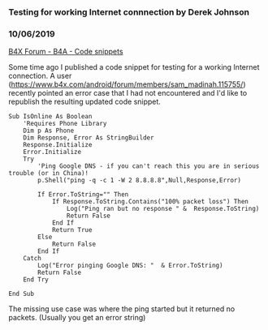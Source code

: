 ### Testing for working Internet connnection by Derek Johnson
### 10/06/2019
[B4X Forum - B4A - Code snippets](https://www.b4x.com/android/forum/threads/110233/)

Some time ago I published a code snippet for testing for a working Internet connection. A user (<https://www.b4x.com/android/forum/members/sam_madinah.115755/>) recently pointed an error case that I had not encountered and I'd like to republish the resulting updated code snippet.  
  

```B4X
Sub IsOnline As Boolean  
    'Requires Phone Library  
    Dim p As Phone  
    Dim Response, Error As StringBuilder  
    Response.Initialize  
    Error.Initialize  
    Try  
        'Ping Google DNS - if you can't reach this you are in serious trouble (or in China)!  
        p.Shell("ping -q -c 1 -W 2 8.8.8.8",Null,Response,Error)  
          
        If Error.ToString="" Then  
            If Response.ToString.Contains("100% packet loss") Then  
                Log("Ping ran but no response " &  Response.ToString)  
                Return False  
            End If  
            Return True  
        Else  
            Return False  
        End If  
    Catch  
        Log("Error pinging Google DNS: "  & Error.ToString)  
        Return False  
    End Try  
  
End Sub
```

  
  
The missing use case was where the ping started but it returned no packets. (Usually you get an error string)